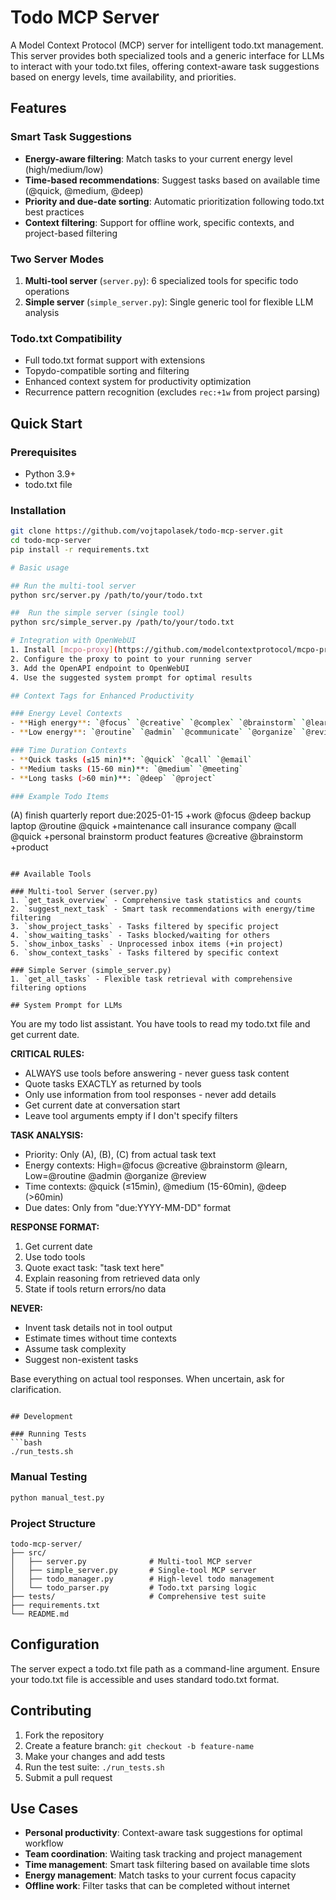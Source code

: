 # Todo MCP Server

A Model Context Protocol (MCP) server for intelligent todo.txt management. This server provides both specialized tools and a generic interface for LLMs to interact with your todo.txt files, offering context-aware task suggestions based on energy levels, time availability, and priorities.

## Features

### Smart Task Suggestions
- **Energy-aware filtering**: Match tasks to your current energy level (high/medium/low)
- **Time-based recommendations**: Suggest tasks based on available time (@quick, @medium, @deep)
- **Priority and due-date sorting**: Automatic prioritization following todo.txt best practices
- **Context filtering**: Support for offline work, specific contexts, and project-based filtering

### Two Server Modes
1. **Multi-tool server** (`server.py`): 6 specialized tools for specific todo operations
2. **Simple server** (`simple_server.py`): Single generic tool for flexible LLM analysis

### Todo.txt Compatibility
- Full todo.txt format support with extensions
- Topydo-compatible sorting and filtering
- Enhanced context system for productivity optimization
- Recurrence pattern recognition (excludes `rec:+1w` from project parsing)

## Quick Start

### Prerequisites
- Python 3.9+
- todo.txt file

### Installation
```bash
git clone https://github.com/vojtapolasek/todo-mcp-server.git
cd todo-mcp-server
pip install -r requirements.txt

# Basic usage

## Run the multi-tool server
python src/server.py /path/to/your/todo.txt

##  Run the simple server (single tool)
python src/simple_server.py /path/to/your/todo.txt

# Integration with OpenWebUI
1. Install [mcpo-proxy](https://github.com/modelcontextprotocol/mcpo-proxy) to expose MCP as OpenAPI
2. Configure the proxy to point to your running server
3. Add the OpenAPI endpoint to OpenWebUI
4. Use the suggested system prompt for optimal results

## Context Tags for Enhanced Productivity

### Energy Level Contexts
- **High energy**: `@focus` `@creative` `@complex` `@brainstorm` `@learn`
- **Low energy**: `@routine` `@admin` `@communicate` `@organize` `@review`

### Time Duration Contexts
- **Quick tasks (≤15 min)**: `@quick` `@call` `@email`
- **Medium tasks (15-60 min)**: `@medium` `@meeting`
- **Long tasks (>60 min)**: `@deep` `@project`

### Example Todo Items
```
(A) finish quarterly report due:2025-01-15 +work @focus @deep
backup laptop @routine @quick +maintenance
call insurance company @call @quick +personal
brainstorm product features @creative @brainstorm +product
```

## Available Tools

### Multi-tool Server (server.py)
1. `get_task_overview` - Comprehensive task statistics and counts
2. `suggest_next_task` - Smart task recommendations with energy/time filtering
3. `show_project_tasks` - Tasks filtered by specific project
4. `show_waiting_tasks` - Tasks blocked/waiting for others
5. `show_inbox_tasks` - Unprocessed inbox items (+in project)
6. `show_context_tasks` - Tasks filtered by specific context

### Simple Server (simple_server.py)
1. `get_all_tasks` - Flexible task retrieval with comprehensive filtering options

## System Prompt for LLMs

```
You are my todo list assistant. You have tools to read my todo.txt file and get current date.

**CRITICAL RULES:**
- ALWAYS use tools before answering - never guess task content
- Quote tasks EXACTLY as returned by tools
- Only use information from tool responses - never add details
- Get current date at conversation start
- Leave tool arguments empty if I don't specify filters

**TASK ANALYSIS:**
- Priority: Only (A), (B), (C) from actual task text
- Energy contexts: High=@focus @creative @brainstorm @learn, Low=@routine @admin @organize @review
- Time contexts: @quick (≤15min), @medium (15-60min), @deep (>60min)
- Due dates: Only from "due:YYYY-MM-DD" format

**RESPONSE FORMAT:**
1. Get current date
2. Use todo tools
3. Quote exact task: "task text here"
4. Explain reasoning from retrieved data only
5. State if tools return errors/no data

**NEVER:**
- Invent task details not in tool output
- Estimate times without time contexts
- Assume task complexity
- Suggest non-existent tasks

Base everything on actual tool responses. When uncertain, ask for clarification.
```

## Development

### Running Tests
```bash
./run_tests.sh
```

### Manual Testing
```bash
python manual_test.py
```

### Project Structure
```
todo-mcp-server/
├── src/
│   ├── server.py              # Multi-tool MCP server
│   ├── simple_server.py       # Single-tool MCP server
│   ├── todo_manager.py        # High-level todo management
│   └── todo_parser.py         # Todo.txt parsing logic
├── tests/                     # Comprehensive test suite
├── requirements.txt
└── README.md
```

## Configuration

The server expect a todo.txt file path as a command-line argument. Ensure your todo.txt file is accessible and uses standard todo.txt format.


## Contributing

1. Fork the repository
2. Create a feature branch: `git checkout -b feature-name`
3. Make your changes and add tests
4. Run the test suite: `./run_tests.sh`
5. Submit a pull request

## Use Cases

- **Personal productivity**: Context-aware task suggestions for optimal workflow
- **Team coordination**: Waiting task tracking and project management
- **Time management**: Smart task filtering based on available time slots
- **Energy management**: Match tasks to your current focus capacity
- **Offline work**: Filter tasks that can be completed without internet
